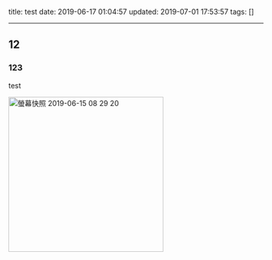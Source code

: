title: test
date: 2019-06-17 01:04:57
updated: 2019-07-01 17:53:57
tags: []

---

## 12

### 123

<!--more-->

test

<img width="306" alt="螢幕快照 2019-06-15 08 29 20" src="https://user-images.githubusercontent.com/6157049/59667513-75b95b00-91e9-11e9-8ba3-32cd7cc13466.png">
